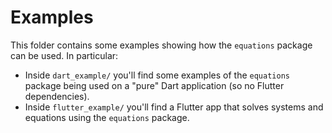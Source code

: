 # Examples

This folder contains some examples showing how the `equations` package can be used. In particular:

  - Inside `dart_example/` you'll find some examples of the `equations` package being used on a "pure" Dart application (so no Flutter dependencies).
  - Inside `flutter_example/` you'll find a Flutter app that solves systems and equations using the `equations` package.